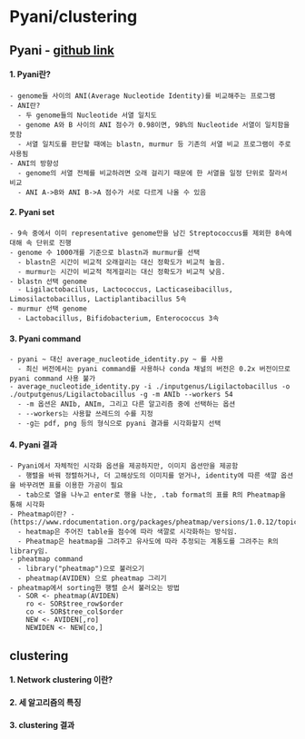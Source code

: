 Pyani/clustering
====================
## Pyani - [github link](https://github.com/widdowquinn/pyani)

#### 1. Pyani란?

    - genome들 사이의 ANI(Average Nucleotide Identity)를 비교해주는 프로그램
    - ANI란?
      - 두 genome들의 Nucleotide 서열 일치도
      - genome A와 B 사이의 ANI 점수가 0.98이면, 98%의 Nucleotide 서열이 일치함을 뜻함
      - 서열 일치도를 판단할 때에는 blastn, murmur 등 기존의 서열 비교 프로그램이 주로 사용됨
    - ANI의 방향성
      - genome의 서열 전체를 비교하려면 오래 걸리기 때문에 한 서열을 일정 단위로 잘라서 비교
      - ANI A->B와 ANI B->A 점수가 서로 다르게 나올 수 있음

#### 2. Pyani set

    - 9속 중에서 이미 representative genome만을 남긴 Streptococcus를 제외한 8속에 대해 속 단위로 진행
    - genome 수 1000개를 기준으로 blastn과 murmur를 선택
      - blastn은 시간이 비교적 오래걸리는 대신 정확도가 비교적 높음.
      - murmur는 시간이 비교적 적게걸리는 대신 정확도가 비교적 낮음.
    - blastn 선택 genome
      - Ligilactobacillus, Lactococcus, Lacticaseibacillus, Limosilactobacillus, Lactiplantibacillus 5속
    - murmur 선택 genome
      - Lactobacillus, Bifidobacterium, Enterococcus 3속

#### 3. Pyani command

    - pyani ~ 대신 average_nucleotide_identity.py ~ 를 사용
      - 최신 버전에서는 pyani command를 사용하나 conda 채널의 버전은 0.2x 버전이므로 pyani command 사용 불가
    - average_nucleotide_identity.py -i ./inputgenus/Ligilactobacillus -o ./outputgenus/Ligilactobacillus -g -m ANIb --workers 54
      - -m 옵션은 ANIb, ANIm, 그리고 다른 알고리즘 중에 선택하는 옵션
      - --workers는 사용할 쓰레드의 수를 지정
      - -g는 pdf, png 등의 형식으로 pyani 결과를 시각화할지 선택 

#### 4. Pyani 결과
  
    - Pyani에서 자체적인 시각화 옵션을 제공하지만, 이미지 옵션만을 제공함
      - 행렬을 바꿔 정렬하거나, 더 고해상도의 이미지를 얻거나, identity에 따른 색깔 옵션을 바꾸려면 표를 이용한 가공이 필요
      - tab으로 열을 나누고 enter로 행을 나눈, .tab format의 표를 R의 Pheatmap을 통해 시각화
    - Pheatmap이란? - (https://www.rdocumentation.org/packages/pheatmap/versions/1.0.12/topics/pheatmap)
      - heatmap은 주어진 table을 점수에 따라 색깔로 시각화하는 방식임.
      - Pheatmap은 heatmap을 그려주고 유사도에 따라 추정되는 계통도를 그려주는 R의 library임.
    - pheatmap command
      - library("pheatmap")으로 불러오기
      - pheatmap(AVIDEN) 으로 pheatmap 그리기
    - pheatmap에서 sorting한 행렬 순서 불러오는 방법
      - SOR <- pheatmap(AVIDEN)
        ro <- SOR$tree_row$order
        co <- SOR$tree_col$order
        NEW <- AVIDEN[,ro]
        NEWIDEN <- NEW[co,]

## clustering

#### 1. Network clustering 이란?

#### 2. 세 알고리즘의 특징

#### 3. clustering 결과
